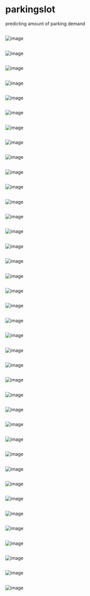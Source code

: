 # parkingslot
predicting amount of parking demand

##
![image](https://github.com/jungsungmoon/parkingslot/blob/main/pic/%EC%8A%AC%EB%9D%BC%EC%9D%B4%EB%93%9C1.JPG)

##
![image](https://github.com/jungsungmoon/parkingslot/blob/main/pic/%EC%8A%AC%EB%9D%BC%EC%9D%B4%EB%93%9C2.JPG)

##
![image](https://github.com/jungsungmoon/parkingslot/blob/main/pic/%EC%8A%AC%EB%9D%BC%EC%9D%B4%EB%93%9C3.JPG)

##
![image](https://github.com/jungsungmoon/parkingslot/blob/main/pic/%EC%8A%AC%EB%9D%BC%EC%9D%B4%EB%93%9C4.JPG)

##
![image](https://github.com/jungsungmoon/parkingslot/blob/main/pic/%EC%8A%AC%EB%9D%BC%EC%9D%B4%EB%93%9C5.JPG)

##
![image](https://github.com/jungsungmoon/parkingslot/blob/main/pic/%EC%8A%AC%EB%9D%BC%EC%9D%B4%EB%93%9C6.JPG)

##
![image](https://github.com/jungsungmoon/parkingslot/blob/main/pic/%EC%8A%AC%EB%9D%BC%EC%9D%B4%EB%93%9C7.JPG)

##
![image](https://github.com/jungsungmoon/parkingslot/blob/main/pic/%EC%8A%AC%EB%9D%BC%EC%9D%B4%EB%93%9C8.JPG)

##
![image](https://github.com/jungsungmoon/parkingslot/blob/main/pic/%EC%8A%AC%EB%9D%BC%EC%9D%B4%EB%93%9C9.JPG)

##
![image](https://github.com/jungsungmoon/parkingslot/blob/main/pic/%EC%8A%AC%EB%9D%BC%EC%9D%B4%EB%93%9C10.JPG)

##
![image](https://github.com/jungsungmoon/parkingslot/blob/main/pic/%EC%8A%AC%EB%9D%BC%EC%9D%B4%EB%93%9C11.JPG)

##
![image](https://github.com/jungsungmoon/parkingslot/blob/main/pic/%EC%8A%AC%EB%9D%BC%EC%9D%B4%EB%93%9C12.JPG)

##
![image](https://github.com/jungsungmoon/parkingslot/blob/main/pic/%EC%8A%AC%EB%9D%BC%EC%9D%B4%EB%93%9C13.JPG)

##
![image](https://github.com/jungsungmoon/parkingslot/blob/main/pic/%EC%8A%AC%EB%9D%BC%EC%9D%B4%EB%93%9C14.JPG)

##
![image](https://github.com/jungsungmoon/parkingslot/blob/main/pic/%EC%8A%AC%EB%9D%BC%EC%9D%B4%EB%93%9C15.JPG)

##
![image](https://github.com/jungsungmoon/parkingslot/blob/main/pic/%EC%8A%AC%EB%9D%BC%EC%9D%B4%EB%93%9C16.JPG)

##
![image](https://github.com/jungsungmoon/parkingslot/blob/main/pic/%EC%8A%AC%EB%9D%BC%EC%9D%B4%EB%93%9C17.JPG)

##
![image](https://github.com/jungsungmoon/parkingslot/blob/main/pic/%EC%8A%AC%EB%9D%BC%EC%9D%B4%EB%93%9C18.JPG)

##
![image](https://github.com/jungsungmoon/parkingslot/blob/main/pic/%EC%8A%AC%EB%9D%BC%EC%9D%B4%EB%93%9C19.JPG)

##
![image](https://github.com/jungsungmoon/parkingslot/blob/main/pic/%EC%8A%AC%EB%9D%BC%EC%9D%B4%EB%93%9C20.JPG)

##
![image](https://github.com/jungsungmoon/parkingslot/blob/main/pic/%EC%8A%AC%EB%9D%BC%EC%9D%B4%EB%93%9C21.JPG)

##
![image](https://github.com/jungsungmoon/parkingslot/blob/main/pic/%EC%8A%AC%EB%9D%BC%EC%9D%B4%EB%93%9C22.JPG)

##
![image](https://github.com/jungsungmoon/parkingslot/blob/main/pic/%EC%8A%AC%EB%9D%BC%EC%9D%B4%EB%93%9C23.JPG)

##
![image](https://github.com/jungsungmoon/parkingslot/blob/main/pic/%EC%8A%AC%EB%9D%BC%EC%9D%B4%EB%93%9C24.JPG)

##
![image](https://github.com/jungsungmoon/parkingslot/blob/main/pic/%EC%8A%AC%EB%9D%BC%EC%9D%B4%EB%93%9C25.JPG)

##
![image](https://github.com/jungsungmoon/parkingslot/blob/main/pic/%EC%8A%AC%EB%9D%BC%EC%9D%B4%EB%93%9C26.JPG)

##
![image](https://github.com/jungsungmoon/parkingslot/blob/main/pic/%EC%8A%AC%EB%9D%BC%EC%9D%B4%EB%93%9C27.JPG)

##
![image](https://github.com/jungsungmoon/parkingslot/blob/main/pic/%EC%8A%AC%EB%9D%BC%EC%9D%B4%EB%93%9C28.JPG)

##
![image](https://github.com/jungsungmoon/parkingslot/blob/main/pic/%EC%8A%AC%EB%9D%BC%EC%9D%B4%EB%93%9C29.JPG)

##
![image](https://github.com/jungsungmoon/parkingslot/blob/main/pic/%EC%8A%AC%EB%9D%BC%EC%9D%B4%EB%93%9C30.JPG)

##
![image](https://github.com/jungsungmoon/parkingslot/blob/main/pic/%EC%8A%AC%EB%9D%BC%EC%9D%B4%EB%93%9C31.JPG)

##
![image](https://github.com/jungsungmoon/parkingslot/blob/main/pic/%EC%8A%AC%EB%9D%BC%EC%9D%B4%EB%93%9C32.JPG)

##
![image](https://github.com/jungsungmoon/parkingslot/blob/main/pic/%EC%8A%AC%EB%9D%BC%EC%9D%B4%EB%93%9C33.JPG)

##
![image](https://github.com/jungsungmoon/parkingslot/blob/main/pic/%EC%8A%AC%EB%9D%BC%EC%9D%B4%EB%93%9C34.JPG)

##
![image](https://github.com/jungsungmoon/parkingslot/blob/main/pic/%EC%8A%AC%EB%9D%BC%EC%9D%B4%EB%93%9C35.JPG)

##
![image](https://github.com/jungsungmoon/parkingslot/blob/main/pic/%EC%8A%AC%EB%9D%BC%EC%9D%B4%EB%93%9C36.JPG)

##
![image](https://github.com/jungsungmoon/parkingslot/blob/main/pic/%EC%8A%AC%EB%9D%BC%EC%9D%B4%EB%93%9C37.JPG)

##
![image](https://github.com/jungsungmoon/parkingslot/blob/main/pic/%EC%8A%AC%EB%9D%BC%EC%9D%B4%EB%93%9C38.JPG)
